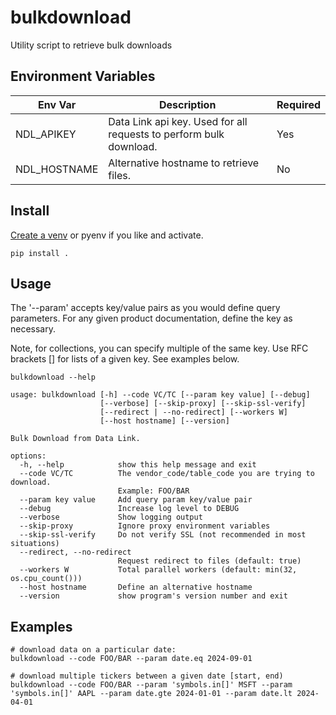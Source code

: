# bulkdownload

Utility script to retrieve bulk downloads

## Environment Variables

Env Var | Description | Required
-- | -- | --
NDL_APIKEY | Data Link api key.  Used for all requests to perform bulk download. | Yes
NDL_HOSTNAME | Alternative hostname to retrieve files. | No

## Install

[Create a venv](https://docs.python.org/3/library/venv.html) or pyenv if you
like and activate.

```shell
pip install .
```

## Usage

The '--param' accepts key/value pairs as you would define query parameters.
For any given product documentation, define the key as necessary.

Note, for collections, you can specify multiple of the same key. Use RFC
brackets [] for lists of a given key.  See examples below.

```shell
bulkdownload --help

usage: bulkdownload [-h] --code VC/TC [--param key value] [--debug]
                    [--verbose] [--skip-proxy] [--skip-ssl-verify]
                    [--redirect | --no-redirect] [--workers W]
                    [--host hostname] [--version]

Bulk Download from Data Link.

options:
  -h, --help            show this help message and exit
  --code VC/TC          The vendor_code/table_code you are trying to download.
                        Example: FOO/BAR
  --param key value     Add query param key/value pair
  --debug               Increase log level to DEBUG
  --verbose             Show logging output
  --skip-proxy          Ignore proxy environment variables
  --skip-ssl-verify     Do not verify SSL (not recommended in most situations)
  --redirect, --no-redirect
                        Request redirect to files (default: true)
  --workers W           Total parallel workers (default: min(32, os.cpu_count()))
  --host hostname       Define an alternative hostname
  --version             show program's version number and exit
```

## Examples

```shell
# download data on a particular date:
bulkdownload --code FOO/BAR --param date.eq 2024-09-01

# download multiple tickers between a given date [start, end)
bulkdownload --code FOO/BAR --param 'symbols.in[]' MSFT --param 'symbols.in[]' AAPL --param date.gte 2024-01-01 --param date.lt 2024-04-01
```
